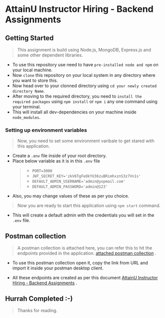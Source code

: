 # AttainU Instructor Hiring - Backend Assignments

## Getting Started

> This assignment is build using Node.js, MongoDB, Express.js and some other dependent libraries.

- To use this repository use need to have `pre-installed node and npm` on your local machine. 
- Now `clone` this repository on your local system in any directory where you want to store this.
- Now head over to your clonned directory using `cd your newly created directory Name`.
- After moving to the required directory, you need to `install the required packages` using `npm install` or `npm i` any one command using your terminal.
- This will install all dev-dependencies on your machine inside `node_modules`.

### Setting up environment variables

> Now, you need to set some environment varibale to get stared with this application.

- Create a `.env` file inside of your root directory.
- Place below variable as it is in this `.env` file
    > + `PORT=3000`
    > + `JWT_SECRET_KEY='zkV6TgFeOkYU36zuBRimhxznS3z7Vn1s'`
    > + `DEFAULT_ADMIN_USERNAME='admin@yopmail.com'`
    > + `DEFAULT_ADMIN_PASSWORD='admin@123'`
- Also, you may change values of these as per you choice.

> Now you are ready to start this application using `npm start` command.

- This will create a default admin with the credentials you will set in the `.env` file.

## Postman collection 

> A postman collection is attached here, you can refer this to hit the endpoints provided in the application. [attached postman collection](https://www.getpostman.com/collections/fde4c9ee4c6c593af65c) .

- To use this postman collection open it, copy the link from URL and import it inside your postman desktop client.

- All these endpoints are created as per this document [AttainU Instructor Hiring - Backend Assignments](https://docs.google.com/document/d/1-4cEsZzMAAg7p6Nus9n9WxpdKSOWsxBm6G6UD1yUaFE/edit?usp=sharing) .

## Hurrah Completed :-)

> Thanks for reading.